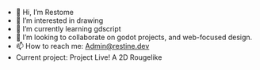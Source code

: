 - 👋 Hi, I’m Restome
- 👀 I’m interested in drawing
- 🌱 I’m currently learning gdscript
- 💞️ I’m looking to collaborate on godot projects, and web-focused design.
- 📫 How to reach me: Admin@restine.dev
- Current project: Project Live! A 2D Rougelike

<!---
Marko-Mimir/Marko-Mimir is a ✨ special ✨ repository because its `README.md` (this file) appears on your GitHub profile.
You can click the Preview link to take a look at your changes.
--->
